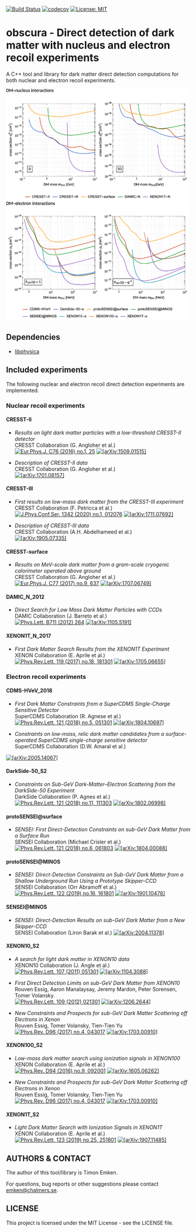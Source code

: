 [![Build Status](https://github.com/temken/obscura/workflows/Build%20Status/badge.svg)](https://github.com/temken/obscura/actions)
[![codecov](https://codecov.io/gh/temken/obscura/branch/master/graph/badge.svg)](https://codecov.io/gh/temken/obscura)
[![License: MIT](https://img.shields.io/badge/License-MIT-blue.svg)](https://opensource.org/licenses/MIT)

# obscura - Direct detection of dark matter with nucleus and electron recoil experiments

A C++ tool and library for dark matter direct detection computations for both nuclear and electron recoil experiments.

<img src="results/obscura_DD_Constraints.png" width="500">

## Dependencies

- [libphysica](https://github.com/temken/libphysica)

## Included experiments

The following nuclear and electron recoil direct detection experiments are implemented.

### Nuclear recoil experiments

#### CRESST-II

- *Results on light dark matter particles with a low-threshold CRESST-II detector*  
CRESST Collaboration (G. Angloher et al.)  
[![Eur.Phys.J. C76 (2016) no.1, 25](https://img.shields.io/badge/Eur.Phys.J.-C76(2016)no.1,25-255773.svg)](https://link.springer.com/article/10.1140/epjc/s10052-016-3877-3)
[![[arXiv:1509.01515]](https://img.shields.io/badge/arXiv-1509.01515-B31B1B.svg)](https://arxiv.org/abs/1509.01515)

- *Description of CRESST-II data*  
CRESST Collaboration (G. Angloher et al.)  
[![[arXiv:1701.08157]](https://img.shields.io/badge/arXiv-1701.08157-B31B1B.svg)](https://arxiv.org/abs/1701.08157)

#### CRESST-III

- *First results on low-mass dark matter from the CRESST-III experiment*  
CRESST Collaboration (F. Petricca et al.)  
[![J.Phys.Conf.Ser. 1342 (2020) no.1, 012076](https://img.shields.io/badge/J.Phys.Conf.Ser.-1342(2020)no.1,012076-255773.svg)](https://iopscience.iop.org/article/10.1088/1742-6596/1342/1/012076)
[![[arXiv:1711.07692]](https://img.shields.io/badge/arXiv-1711.07692-B31B1B.svg)](https://arxiv.org/abs/1711.07692)

- *Description of CRESST-III data*  
CRESST Collaboration (A.H. Abdelhameed et al.)  
[![[arXiv:1905.07335]](https://img.shields.io/badge/arXiv-1905.07335-B31B1B.svg)](https://arxiv.org/abs/1905.07335)

#### CRESST-surface

- *Results on MeV-scale dark matter from a gram-scale cryogenic calorimeter operated above ground*  
CRESST Collaboration (G. Angloher et al.)  
[![Eur.Phys.J. C77 (2017) no.9, 637](https://img.shields.io/badge/Eur.Phys.J.-C77(2017)no.9,637-255773.svg)](https://link.springer.com/article/10.1140%2Fepjc%2Fs10052-017-5223-9)
[![[arXiv:1707.06749]](https://img.shields.io/badge/arXiv-1707.06749-B31B1B.svg)](https://arxiv.org/abs/1707.06749)

#### DAMIC_N_2012

- *Direct Search for Low Mass Dark Matter Particles with CCDs*  
DAMIC Collaboration (J. Barreto et al.)  
[![Phys.Lett. B711 (2012) 264](https://img.shields.io/badge/Phys.Lett.B-711(2012)264-255773.svg)](https://www.sciencedirect.com/science/article/pii/S0370269312003887?via%3Dihub)
[![[arXiv:1105.5191]](https://img.shields.io/badge/arXiv-1105.5191-B31B1B.svg)](https://arxiv.org/abs/1105.5191)

#### XENON1T_N_2017

- *First Dark Matter Search Results from the XENON1T Experiment*  
XENON Collaboration (E. Aprile et al.)  
[![Phys.Rev.Lett. 119 (2017) no.18, 181301](https://img.shields.io/badge/Phys.Rev.Lett.-119(2017)no.18,181301-255773.svg)](https://journals.aps.org/prl/abstract/10.1103/PhysRevLett.119.181301)
[![[arXiv:1705.06655]](https://img.shields.io/badge/arXiv-1705.06655-B31B1B.svg)](https://arxiv.org/abs/1705.06655)


### Electron recoil experiments

#### CDMS-HVeV_2018

- *First Dark Matter Constraints from a SuperCDMS Single-Charge Sensitive Detector*  
SuperCDMS Collaboration (R. Agnese et al.)  
[![Phys.Rev.Lett. 121 (2018) no.5, 051301](https://img.shields.io/badge/Phys.Rev.Lett.-121(2018)no.5,051301-255773.svg)](https://journals.aps.org/prl/abstract/10.1103/PhysRevLett.121.051301)
[![[arXiv:1804.10697]](https://img.shields.io/badge/arXiv-1804.10697-B31B1B.svg)](https://arxiv.org/abs/1804.10697)


- *Constraints on low-mass, relic dark matter candidates from a surface-operated SuperCDMS single-charge sensitive detector*  
SuperCDMS Collaboration (D.W. Amaral et al.)  
<!-- [![Phys.Rev.Lett. 121 (2018) no.5, 051301](https://img.shields.io/badge/Phys.Rev.Lett.-121(2018)no.5,051301-255773.svg)](https://journals.aps.org/prl/abstract/10.1103/PhysRevLett.121.051301) -->
[![[arXiv:2005.14067]](https://img.shields.io/badge/arXiv-2005.14067-B31B1B.svg)](https://arxiv.org/abs/2005.14067)

<!-- #### DAMIC-e -->
<!-- 1907.12628 -->

#### DarkSide-50_S2

- *Constraints on Sub-GeV Dark-Matter–Electron Scattering from the DarkSide-50 Experiment*  
DarkSide Collaboration (P. Agnes et al.)  
[![Phys.Rev.Lett. 121 (2018) no.11, 111303](https://img.shields.io/badge/Phys.Rev.Lett.-121(2018)no.11,111303-255773.svg)](https://journals.aps.org/prl/abstract/10.1103/PhysRevLett.121.111303)
[![[arXiv:1802.06998]](https://img.shields.io/badge/arXiv-1802.06998-B31B1B.svg)](https://arxiv.org/abs/1802.06998)

#### protoSENSEI@surface

- *SENSEI: First Direct-Detection Constraints on sub-GeV Dark Matter from a Surface Run*  
SENSEI Collaboration (Michael Crisler et al.)   
[![Phys.Rev.Lett. 121 (2018) no.6, 061803](https://img.shields.io/badge/Phys.Rev.Lett.-121(2018)no.6-255773.svg)](https://journals.aps.org/prl/abstract/10.1103/PhysRevLett.121.061803)
[![[arXiv:1804.00088]](https://img.shields.io/badge/arXiv-1804.00088-B31B1B.svg)](https://arxiv.org/abs/1804.00088)

#### protoSENSEI@MINOS

- *SENSEI: Direct-Detection Constraints on Sub-GeV Dark Matter from a Shallow Underground Run Using a Prototype Skipper-CCD*  
SENSEI Collaboration (Orr Abramoff et al.)   
[![Phys.Rev.Lett. 122 (2019) no.16, 161801](https://img.shields.io/badge/Phys.Rev.Lett.-122(2019)no.16,161801-255773.svg)](https://journals.aps.org/prl/abstract/10.1103/PhysRevLett.122.161801)
[![[arXiv:1901.10478]](https://img.shields.io/badge/arXiv-1901.10478-B31B1B.svg)](https://arxiv.org/abs/1901.10478)

#### SENSEI@MINOS

- *SENSEI: Direct-Detection Results on sub-GeV Dark Matter from a New Skipper-CCD*  
SENSEI Collaboration (Liron Barak et al.) 
[![[arXiv:2004.11378]](https://img.shields.io/badge/arXiv-2004.11378-B31B1B.svg)](https://arxiv.org/abs/2004.11378)

#### XENON10_S2

- *A search for light dark matter in XENON10 data*  
XENON10 Collaboration (J. Angle et al.)  
[![Phys.Rev.Lett. 107 (2011) 051301](https://img.shields.io/badge/Phys.Rev.Lett.-107(2011)051301-255773.svg)](https://journals.aps.org/prl/abstract/10.1103/PhysRevLett.107.051301)
[![[arXiv:1104.3088]](https://img.shields.io/badge/arXiv-1104.3088-B31B1B.svg)](https://arxiv.org/abs/1104.3088)

- *First Direct Detection Limits on sub-GeV Dark Matter from XENON10*  
Rouven Essig, Aaron Manalaysay, Jeremy Mardon, Peter Sorensen, Tomer Volansky.  
[![Phys.Rev.Lett. 109 (2012) 021301](https://img.shields.io/badge/Phys.Rev.Lett.-109(2012)021301-255773.svg)](https://journals.aps.org/prl/abstract/10.1103/PhysRevLett.109.021301)
[![[arXiv:1206.2644]](https://img.shields.io/badge/arXiv-1206.2644-B31B1B.svg)](https://arxiv.org/abs/1206.2644)

- *New Constraints and Prospects for sub-GeV Dark Matter Scattering off Electrons in Xenon*  
Rouven Essig, Tomer Volansky, Tien-Tien Yu  
[![Phys.Rev. D96 (2017) no.4, 043017](https://img.shields.io/badge/Phys.Rev.D-96(2017)no.4-255773.svg)](https://journals.aps.org/prd/abstract/10.1103/PhysRevD.96.043017)
[![[arXiv:1703.00910]](https://img.shields.io/badge/arXiv-1703.00910-B31B1B.svg)](https://arxiv.org/abs/1703.00910)


#### XENON100_S2

- *Low-mass dark matter search using ionization signals in XENON100*  
XENON Collaboration (E. Aprile et al.)   
[![Phys.Rev. D94 (2016) no.9, 092001](https://img.shields.io/badge/Phys.Rev.D-94(2016)no.9-255773.svg)](https://journals.aps.org/prd/abstract/10.1103/PhysRevD.94.092001)
[![[arXiv:1605.06262]](https://img.shields.io/badge/arXiv-1605.06262-B31B1B.svg)](https://arxiv.org/abs/1605.06262)

- *New Constraints and Prospects for sub-GeV Dark Matter Scattering off Electrons in Xenon*  
Rouven Essig, Tomer Volansky, Tien-Tien Yu   
[![Phys.Rev. D96 (2017) no.4, 043017](https://img.shields.io/badge/Phys.Rev.D-96(2017)no.4-255773.svg)](https://journals.aps.org/prd/abstract/10.1103/PhysRevD.96.043017)
[![[arXiv:1703.00910]](https://img.shields.io/badge/arXiv-1703.00910-B31B1B.svg)](https://arxiv.org/abs/1703.00910)

#### XENON1T_S2

- *Light Dark Matter Search with Ionization Signals in XENON1T*  
XENON Collaboration (E. Aprile et al.)  
[![Phys.Rev.Lett. 123 (2019) no.25, 251801](https://img.shields.io/badge/Phys.Rev.Lett.-123(2019)no.25,251801-255773.svg)](https://journals.aps.org/prl/abstract/10.1103/PhysRevLett.123.251801)
[![[arXiv:1907.11485]](https://img.shields.io/badge/arXiv-1907.11485-B31B1B.svg)](https://arxiv.org/abs/1907.11485)

## AUTHORS & CONTACT

The author of this tool/library is Timon Emken.

For questions, bug reports or other suggestions please contact [emken@chalmers.se](mailto:emken@chalmers.se).


## LICENSE

This project is licensed under the MIT License - see the LICENSE file.

